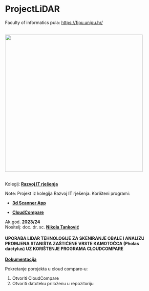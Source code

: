 # ProjectLiDAR

Faculty of informatics pula:
<https://fipu.unipu.hr/>

\
<img src="https://user-images.githubusercontent.com/58902846/210407981-928df4c7-1f6f-4d16-8d06-f4a017fa4a62.png" width="450"/>

\
Kolegij:
**[Razvoj IT rješenja](https://fipu.unipu.hr/fipu/predmet/rir)**

Note:
Projekt iz kolegija Razvoj IT rješenja. Korišteni programi:

- **[3d Scanner App](https://apps.apple.com/hr/app/3d-scanner-app/id1419913995)**

- **[CloudCompare](https://www.cloudcompare.org/)**

Ak.god. **2023/24**  
Nositelj: doc. dr. sc. **[Nikola Tanković](https://www.notion.so/Kontakt-stranica-875574d1b92248b1a8e90dae52cd29a9)**

#### UPORABA LIDAR TEHNOLOGIJE ZA SKENIRANJE OBALE I ANALIZU PROMJENA STANIŠTA ZAŠTIĆENE VRSTE KAMOTOČCA (Pholas dactylus) UZ KORIŠTENJE PROGRAMA CLOUDCOMPARE

**[Dokumentacija](ProjektLiDAR.pdf)**

Pokretanje porojekta u cloud compare-u:

1. Otvoriti CloudCompare
2. Otvoriti datoteku priloženu u repozitoriju
